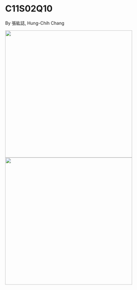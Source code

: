 # C11S02Q10
By 張紘誌, Hung-Chih Chang  

<img width="409" src="https://github.com/user-attachments/assets/c079c7d7-f23b-4b58-ad81-0789663f3655"/>  
<img width="409" src="https://github.com/user-attachments/assets/7d4724ea-26c8-4f61-9cbb-594ec52ba229"/>  

